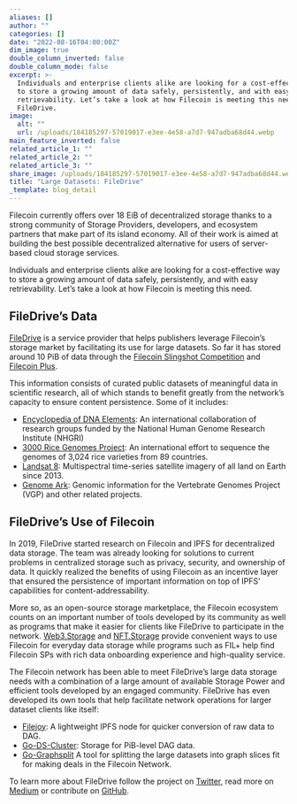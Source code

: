 ```yaml
---
aliases: []
author: ""
categories: []
date: "2022-08-16T04:00:00Z"
dim_image: true
double_column_inverted: false
double_column_mode: false
excerpt: >-
  Individuals and enterprise clients alike are looking for a cost-effective way
  to store a growing amount of data safely, persistently, and with easy
  retrievability. Let’s take a look at how Filecoin is meeting this need via
  FileDrive.
image:
  alt: ""
  url: /uploads/184185297-57019017-e3ee-4e58-a7d7-947adba68d44.webp
main_feature_inverted: false
related_article_1: ""
related_article_2: ""
related_article_3: ""
share_image: /uploads/184185297-57019017-e3ee-4e58-a7d7-947adba68d44.webp
title: "Large Datasets: FileDrive"
_template: blog_detail
---
```


Filecoin currently offers over 18 EiB of decentralized storage thanks to a strong community of Storage Providers, developers, and ecosystem partners that make part of its island economy. All of their work is aimed at building the best possible decentralized alternative for users of server-based cloud storage services.

Individuals and enterprise clients alike are looking for a cost-effective way to store a growing amount of data safely, persistently, and with easy retrievability. Let’s take a look at how Filecoin is meeting this need.

## FileDrive’s Data

[FileDrive](https://filedrive.io/) is a service provider that helps publishers leverage Filecoin’s storage market by facilitating its use for large datasets. So far it has stored around 10 PiB of data through the [Filecoin Slingshot Competition](https://slingshot.filecoin.io/) and [Filecoin Plus](https://docs.filecoin.io/store/filecoin-plus/).

This information consists of curated public datasets of meaningful data in scientific research, all of which stands to benefit greatly from the network’s capacity to ensure content persistence. Some of it includes:

- [Encyclopedia of DNA Elements](https://www.encodeproject.org/): An international collaboration of research groups funded by the National Human Genome Research Institute (NHGRI)
- [3000 Rice Genomes Project](https://registry.opendata.aws/3kricegenome/): An international effort to sequence the genomes of 3,024 rice varieties from 89 countries.
- [Landsat 8](https://registry.opendata.aws/landsat-8/#usageexamples): Multispectral time-series satellite imagery of all land on Earth since 2013.
- [Genome Ark](https://vertebrategenomesproject.org/): Genomic information for the Vertebrate Genomes Project (VGP) and other related projects.

## FileDrive’s Use of Filecoin

In 2019, FileDrive started research on Filecoin and IPFS for decentralized data storage. The team was already looking for solutions to current problems in centralized storage such as privacy, security, and ownership of data. It quickly realized the benefits of using Filecoin as an incentive layer that ensured the persistence of important information on top of IPFS’ capabilities for content-addressability.

More so, as an open-source storage marketplace, the Filecoin ecosystem counts on an important number of tools developed by its community as well as programs that make it easier for clients like FileDrive to participate in the network. [Web3.Storage](https://web3.storage/) and [NFT.Storage](https://nft.storage/) provide convenient ways to use Filecoin for everyday data storage while programs such as FIL+ help find Filecoin SPs with rich data onboarding experience and high-quality service.

The Filecoin network has been able to meet FileDrive’s large data storage needs with a combination of a large amount of available Storage Power and efficient tools developed by an engaged community. FileDrive has even developed its own tools that help facilitate network operations for larger dataset clients like itself:

- [Filejoy](https://github.com/filedrive-team/filejoy): A lightweight IPFS node for quicker conversion of raw data to DAG.
- [Go-DS-Cluster](https://github.com/filedrive-team/go-ds-cluster): Storage for PiB-level DAG data.
- [Go-Graphsplit](https://github.com/filedrive-team/go-graphsplit) A tool for splitting the large datasets into graph slices fit for making deals in the Filecoin Network.

To learn more about FileDrive follow the project on [Twitter](https://twitter.com/FileDrive1), read more on [Medium](https://medium.com/@FileDrive1) or contribute on [GitHub](https://github.com/filedrive-team).
